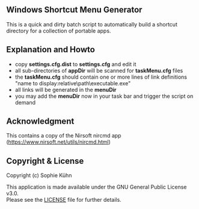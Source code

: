 ## Windows Shortcut Menu Generator

This is a quick and dirty batch script to automatically build a shortcut directory for a collection of portable apps.

## Explanation and Howto

- copy **settings.cfg.dist** to **settings.cfg** and edit it
- all sub-directories of **appDir** will be scanned for **taskMenu.cfg** files
- the **taskMenu.cfg** should contain one or more lines of link definitions "name to display:relative\path\executable.exe"
- all links will be generated in the **menuDir**
- you may add the **menuDir** now in your task bar and trigger the script on demand

## Acknowledgment

This contains a copy of the Nirsoft nircmd app (https://www.nirsoft.net/utils/nircmd.html)

## Copyright & License

Copyright (c) Sophie Kühn

This application is made available under the GNU General Public License v3.0.  
Please see the [LICENSE](LICENSE) file for further details.
